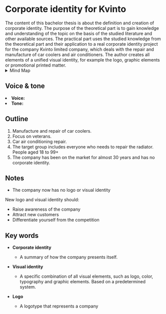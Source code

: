<h1>Corporate identity for Kvinto</h1>
The content of this bachelor thesis is about the definition and creation of corporate identity. The purpose of the theoretical part is to gain knowledge and understanding of the topic on the basis of the studied literature and other available sources. The practical part uses the studied knowledge from the theoretical part and their application to a real corporate identity project for the company Kvinto limited company, which deals with the repair and manufacture of car coolers and air conditioners. The author creates all elements of a unified visual identity, for example the logo, graphic elements or promotional printed matter.

<details>
  
  <summary>Mind Map</summary>

![mindmap](https://user-images.githubusercontent.com/73166204/111201772-684e2200-85c3-11eb-951d-d1a87b7ff0e5.jpg)


</details>

<h2>Voice & tone</h2>

<li><b>Voice:</b></li>  
<li><b>Tone:</b></li>

<h2>Outline</h2>

 1. Manufacture and repair of car coolers.
 2. Focus on veterans.
 3. Car air conditioning repair.
 4. The target group includes everyone who needs to repair the radiator. People aged 18 to 99+
 5. The company has been on the market for almost 30 years and has no corporate identity.

<h2>Notes</h2>

- The company now has no logo or visual identity

New logo and visual identity should:

- Raise awareness of the company
- Attract new customers
- Differentiate yourself from the competition

<h2>Key words</h2>

- <b>Corporate identity</b>
  - A summary of how the company presents itself.
 
- <b>Visual identity</b>
  - A specific combination of all visual elements, such as logo, color, typography and graphic elements. Based on a predetermined system.

- <b>Logo</b>
  - A logotype that represents a company
